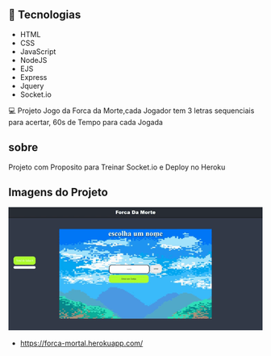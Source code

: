 ## 🚀 Tecnologias

- HTML
- CSS
- JavaScript
- NodeJS
- EJS
- Express
- Jquery
- Socket.io

💻 Projeto
Jogo da Forca da Morte,cada Jogador tem 3 letras sequenciais para acertar, 60s de Tempo para cada Jogada

## sobre 
Projeto com Proposito para Treinar Socket.io e Deploy no Heroku

## Imagens do Projeto
<img src=".github/demonstração1.gif" alt="My cool logo"/>


- https://forca-mortal.herokuapp.com/
